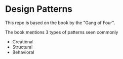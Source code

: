 # Design Patterns
This repo is based on the book by the "Gang of Four".

The book mentions 3 types of patterns seen commonly
- Creational
- Structural
- Behavioral
